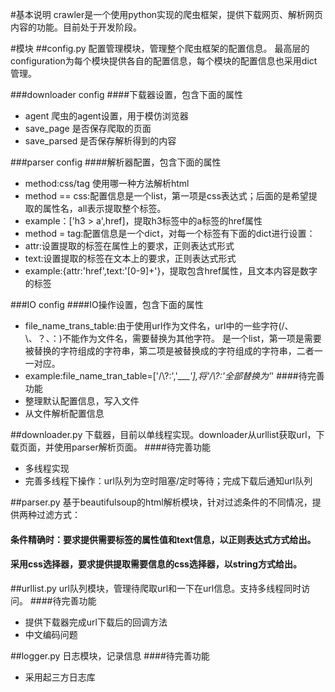 #基本说明
crawler是一个使用python实现的爬虫框架，提供下载网页、解析网页内容的功能。目前处于开发阶段。

#模块
##config.py
配置管理模块，管理整个爬虫框架的配置信息。
最高层的configuration为每个模块提供各自的配置信息，每个模块的配置信息也采用dict管理。

###downloader config
####下载器设置，包含下面的属性
- agent 爬虫的agent设置，用于模仿浏览器
- save_page 	是否保存爬取的页面
- save_parsed   是否保存解析得到的内容


###parser config
####解析器配置，包含下面的属性
- method:css/tag 使用哪一种方法解析html
- method == css:配置信息是一个list，第一项是css表达式；后面的是希望提取的属性名，all表示提取整个标签。
- example：['h3 > a',href]，提取h3标签中的a标签的href属性
- method = tag:配置信息是一个dict，对每一个标签有下面的dict进行设置：
- attr:设置提取的标签在属性上的要求，正则表达式形式
- text:设置提取的标签在文本上的要求，正则表达式形式
- example:{attr:'href',text:'[0-9]+'}，提取包含href属性，且文本内容是数字的标签

###IO config
####IO操作设置，包含下面的属性
- file_name_trans_table:由于使用url作为文件名，url中的一些字符(/、\、？、：)不能作为文件名，需要替换为其他字符。
  是一个list，第一项是需要被替换的字符组成的字符串，第二项是被替换成的字符组成的字符串，二者一一对应。
- example:file_name_tran_table=['/\\?:','____'],将'/\\?:'全部替换为'_'
####待完善功能
- 整理默认配置信息，写入文件
- 从文件解析配置信息

##downloader.py
下载器，目前以单线程实现。downloader从urllist获取url，下载页面，并使用parser解析页面。
####待完善功能
- 多线程实现
- 完善多线程下操作：url队列为空时阻塞/定时等待；完成下载后通知url队列

##parser.py
基于beautifulsoup的html解析模块，针对过滤条件的不同情况，提供两种过滤方式：
#### 条件精确时：要求提供需要标签的属性值和text信息，以正则表达式方式给出。
#### 采用css选择器，要求提供提取需要信息的css选择器，以string方式给出。

##urllist.py
url队列模块，管理待爬取url和一下在url信息。支持多线程同时访问。
####待完善功能
- 提供下载器完成url下载后的回调方法
- 中文编码问题

##logger.py
日志模块，记录信息
####待完善功能
- 采用起三方日志库